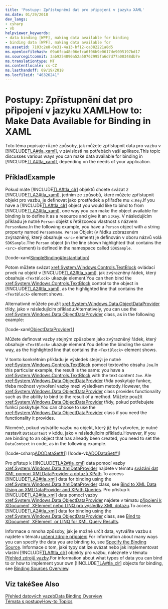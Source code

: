 ```yaml
---
title: 'Postupy: Zpřístupnění dat pro připojení v jazyku XAML'
ms.date: 01/29/2018
dev_langs:
- csharp
- vb
helpviewer_keywords:
- data binding [WPF], making data available for binding
- binding data [WPF], making data available for
ms.assetid: 7103c2e8-0e31-4a13-bf12-ca382221a8d5
ms.openlocfilehash: 09a6fca48c06efca6f06b9e0617de9095197bd17
ms.sourcegitcommit: 3ab9254890a52a50762995fa6d7d77a00348db7e
ms.translationtype: MT
ms.contentlocale: cs-CZ
ms.lasthandoff: 09/19/2018
ms.locfileid: "46326241"
---
```

# <a name="how-to-make-data-available-for-binding-in-xaml"></a><span data-ttu-id="3faa1-102">Postupy: Zpřístupnění dat pro připojení v jazyku XAML</span><span class="sxs-lookup"><span data-stu-id="3faa1-102">How to: Make Data Available for Binding in XAML</span></span>
<span data-ttu-id="3faa1-103">Toto téma popisuje různé způsoby, jak můžete zpřístupnit data pro vazbu v [!INCLUDE[TLA#tla_xaml](../../../../includes/tlasharptla-xaml-md.md)], v závislosti na potřebách vaší aplikace.</span><span class="sxs-lookup"><span data-stu-id="3faa1-103">This topic discusses various ways you can make data available for binding in [!INCLUDE[TLA#tla_xaml](../../../../includes/tlasharptla-xaml-md.md)], depending on the needs of your application.</span></span>  
  
## <a name="example"></a><span data-ttu-id="3faa1-104">Příklad</span><span class="sxs-lookup"><span data-stu-id="3faa1-104">Example</span></span>  
 <span data-ttu-id="3faa1-105">Pokud máte [!INCLUDE[TLA#tla_clr](../../../../includes/tlasharptla-clr-md.md)] objektů chcete svázat z [!INCLUDE[TLA2#tla_xaml](../../../../includes/tla2sharptla-xaml-md.md)], jedním ze způsobů, které můžete zpřístupnit objekt pro vazbu, je definovat jako prostředek a přiřaďte mu `x:Key`.</span><span class="sxs-lookup"><span data-stu-id="3faa1-105">If you have a [!INCLUDE[TLA#tla_clr](../../../../includes/tlasharptla-clr-md.md)] object you would like to bind to from [!INCLUDE[TLA2#tla_xaml](../../../../includes/tla2sharptla-xaml-md.md)], one way you can make the object available for binding is to define it as a resource and give it an `x:Key`.</span></span> <span data-ttu-id="3faa1-106">V následujícím příkladu je nutné `Person` objekt s řetězcovou vlastnost s názvem `PersonName`.</span><span class="sxs-lookup"><span data-stu-id="3faa1-106">In the following example, you have a `Person` object with a string property named `PersonName`.</span></span> <span data-ttu-id="3faa1-107">`Person` Objekt (v řádku zobrazeném zvýrazněný, který obsahuje `<src>` element) je definován v oboru názvů volá `SDKSample`.</span><span class="sxs-lookup"><span data-stu-id="3faa1-107">The `Person` object (in the line shown highlighted that contains the `<src>` element) is defined in the namespace called `SDKSample`.</span></span>  
  
 [!code-xaml[SimpleBinding#Instantiation](../../../../samples/snippets/csharp/VS_Snippets_Wpf/SimpleBinding/CSharp/Page1.xaml?highlight=9,37)]  
  
 <span data-ttu-id="3faa1-108">Potom můžete svázat <xref:System.Windows.Controls.TextBlock> ovládací prvek na objekt v [!INCLUDE[TLA2#tla_xaml](../../../../includes/tla2sharptla-xaml-md.md)], jak zvýrazněný řádek, který obsahuje `<TextBlock>` ukazuje element.</span><span class="sxs-lookup"><span data-stu-id="3faa1-108">You can then bind the <xref:System.Windows.Controls.TextBlock> control to the object in [!INCLUDE[TLA2#tla_xaml](../../../../includes/tla2sharptla-xaml-md.md)], as the highlighted line that contains the `<TextBlock>` element shows.</span></span> 
  
 <span data-ttu-id="3faa1-109">Alternativně můžete použít <xref:System.Windows.Data.ObjectDataProvider> třídy, jako v následujícím příkladu:</span><span class="sxs-lookup"><span data-stu-id="3faa1-109">Alternatively, you can use the <xref:System.Windows.Data.ObjectDataProvider> class, as in the following example:</span></span>  
  
 [!code-xaml[ObjectDataProvider}](../../../../samples/snippets/visualbasic/VS_Snippets_Wpf/SimpleBinding/VisualBasic/Page1.xaml?highlight=10-14,42)]  
  
 <span data-ttu-id="3faa1-110">Můžete definovat vazby stejným způsobem jako zvýrazněný řádek, který obsahuje `<TextBlock>` ukazuje element.</span><span class="sxs-lookup"><span data-stu-id="3faa1-110">You define the binding the same way, as the highlighted line that contains the `<TextBlock>` element shows.</span></span>  
  
 <span data-ttu-id="3faa1-111">V tomto konkrétním příkladu je výsledek stejný: je nutné <xref:System.Windows.Controls.TextBlock> pomocí textového obsahu `Joe`.</span><span class="sxs-lookup"><span data-stu-id="3faa1-111">In this particular example, the result is the same: you have a <xref:System.Windows.Controls.TextBlock> with the text content `Joe`.</span></span> <span data-ttu-id="3faa1-112">Ale <xref:System.Windows.Data.ObjectDataProvider> třída poskytuje funkce, třeba možnost vytvoření vazby mezi výsledkem metody.</span><span class="sxs-lookup"><span data-stu-id="3faa1-112">However, the <xref:System.Windows.Data.ObjectDataProvider> class provides functionality such as the ability to bind to the result of a method.</span></span> <span data-ttu-id="3faa1-113">Můžete použít <xref:System.Windows.Data.ObjectDataProvider> třídy, pokud potřebujete funkci poskytuje.</span><span class="sxs-lookup"><span data-stu-id="3faa1-113">You can choose to use the <xref:System.Windows.Data.ObjectDataProvider> class if you need the functionality it provides.</span></span>  
  
 <span data-ttu-id="3faa1-114">Nicméně, pokud vytváříte vazbu na objekt, který již byl vytvořen, je nutné nastavit `DataContext` v kódu, jako v následujícím příkladu.</span><span class="sxs-lookup"><span data-stu-id="3faa1-114">However, if you are binding to an object that has already been created, you need to set the `DataContext` in code, as in the following example.</span></span>  
  
 [!code-csharp[ADODataSet#1](../../../../samples/snippets/csharp/VS_Snippets_Wpf/ADODataSet/CSharp/Window1.xaml.cs#1)]
 [!code-vb[ADODataSet#1](../../../../samples/snippets/visualbasic/VS_Snippets_Wpf/ADODataSet/VisualBasic/Window1.xaml.vb#1)]  
  
 <span data-ttu-id="3faa1-115">Pro přístup k [!INCLUDE[TLA2#tla_xml](../../../../includes/tla2sharptla-xml-md.md)] data pomocí vazby <xref:System.Windows.Data.XmlDataProvider> najdete v tématu [svázání dat XML pomocí XMLDataProvider a dotazů XPath](../../../../docs/framework/wpf/data/how-to-bind-to-xml-data-using-an-xmldataprovider-and-xpath-queries.md).</span><span class="sxs-lookup"><span data-stu-id="3faa1-115">To access [!INCLUDE[TLA2#tla_xml](../../../../includes/tla2sharptla-xml-md.md)] data for binding using the <xref:System.Windows.Data.XmlDataProvider> class, see [Bind to XML Data Using an XMLDataProvider and XPath Queries](../../../../docs/framework/wpf/data/how-to-bind-to-xml-data-using-an-xmldataprovider-and-xpath-queries.md).</span></span> <span data-ttu-id="3faa1-116">Pro přístup k [!INCLUDE[TLA2#tla_xml](../../../../includes/tla2sharptla-xml-md.md)] data pomocí vazby <xref:System.Windows.Data.ObjectDataProvider> najdete v tématu [připojení k XDocument, XElement nebo LINQ pro výsledky XML dotazu](../../../../docs/framework/wpf/data/how-to-bind-to-xdocument-xelement-or-linq-for-xml-query-results.md).</span><span class="sxs-lookup"><span data-stu-id="3faa1-116">To access [!INCLUDE[TLA2#tla_xml](../../../../includes/tla2sharptla-xml-md.md)] data for binding using the <xref:System.Windows.Data.ObjectDataProvider> class, see [Bind to XDocument, XElement, or LINQ for XML Query Results](../../../../docs/framework/wpf/data/how-to-bind-to-xdocument-xelement-or-linq-for-xml-query-results.md).</span></span>  
  
 <span data-ttu-id="3faa1-117">Informace o mnoha způsoby, jak je možné určit data, vytváříte vazbu s najdete v tématu [určení zdroje připojení](../../../../docs/framework/wpf/data/how-to-specify-the-binding-source.md).</span><span class="sxs-lookup"><span data-stu-id="3faa1-117">For information about many ways you can specify the data you are binding to, see [Specify the Binding Source](../../../../docs/framework/wpf/data/how-to-specify-the-binding-source.md).</span></span> <span data-ttu-id="3faa1-118">Informace o tom, jaké typy dat lze svázat nebo jak implementovat vlastní [!INCLUDE[TLA#tla_clr](../../../../includes/tlasharptla-clr-md.md)] objekty pro vazbu, naleznete v tématu [Přehled zdrojů vazby](../../../../docs/framework/wpf/data/binding-sources-overview.md).</span><span class="sxs-lookup"><span data-stu-id="3faa1-118">For information about what types of data you can bind to or how to implement your own [!INCLUDE[TLA#tla_clr](../../../../includes/tlasharptla-clr-md.md)] objects for binding, see [Binding Sources Overview](../../../../docs/framework/wpf/data/binding-sources-overview.md).</span></span>  
  
## <a name="see-also"></a><span data-ttu-id="3faa1-119">Viz také</span><span class="sxs-lookup"><span data-stu-id="3faa1-119">See Also</span></span>  
 [<span data-ttu-id="3faa1-120">Přehled datových vazeb</span><span class="sxs-lookup"><span data-stu-id="3faa1-120">Data Binding Overview</span></span>](../../../../docs/framework/wpf/data/data-binding-overview.md)  
 [<span data-ttu-id="3faa1-121">Témata s postupy</span><span class="sxs-lookup"><span data-stu-id="3faa1-121">How-to Topics</span></span>](../../../../docs/framework/wpf/data/data-binding-how-to-topics.md)
